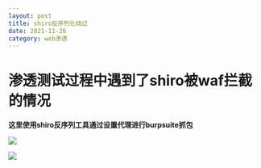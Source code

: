 ```yaml
---
layout: post
title: shiro反序列化绕过
date: 2021-11-26
category: web渗透
---
```


# 渗透测试过程中遇到了shiro被waf拦截的情况

**这里使用shiro反序列工具通过设置代理进行burpsuite抓包**

![](E:/typora/localimg/image-20211105171000600.png)

![](E:/typora/localimg/image-20211105170450651.png)

